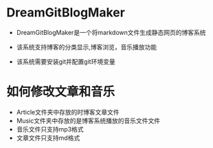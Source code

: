 # DreamGitBlogMaker
 
* DreamGitBlogMaker是一个将markdown文件生成静态网页的博客系统
* 该系统支持博客的分类显示,博客浏览，音乐播放功能

* 该系统需要安装git并配置git环境变量

# 如何修改文章和音乐

* Article文件夹中存放的时博客文章文件
* Music文件夹中存放的是博客系统播放的音乐文件文件
* 音乐文件只支持mp3格式
* 文章文件只支持md格式
